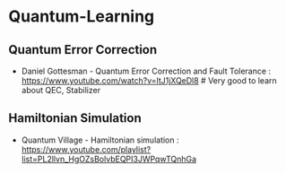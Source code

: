 # Quantum-Learning

## Quantum Error Correction
- Daniel Gottesman - Quantum Error Correction and Fault Tolerance : https://www.youtube.com/watch?v=ltJ1jXQeDl8 # Very good to learn about QEC, Stabilizer

## Hamiltonian Simulation
- Quantum Village - Hamiltonian simulation : https://www.youtube.com/playlist?list=PL2llvn_HgOZsBolvbEQPI3JWPqwTQnhGa
